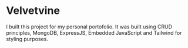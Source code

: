 # Velvetvine

I built this project for my personal portofolio.
It was built using CRUD principles, MongoDB, ExpressJS, Embedded JavaScript and Tailwind for styling purposes.
